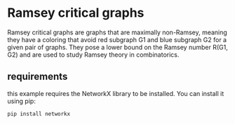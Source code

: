 # Ramsey critical graphs
Ramsey critical graphs are graphs that are maximally non-Ramsey, meaning they have a coloring that avoid red subgraph G1 and blue subgraph G2 for a given pair of graphs. They pose a lower bound on the Ramsey number R(G1, G2) and are used to study Ramsey theory in combinatorics.

## requirements
this example requires the NetworkX library to be installed. You can install it using pip:
```bash
pip install networkx
```
